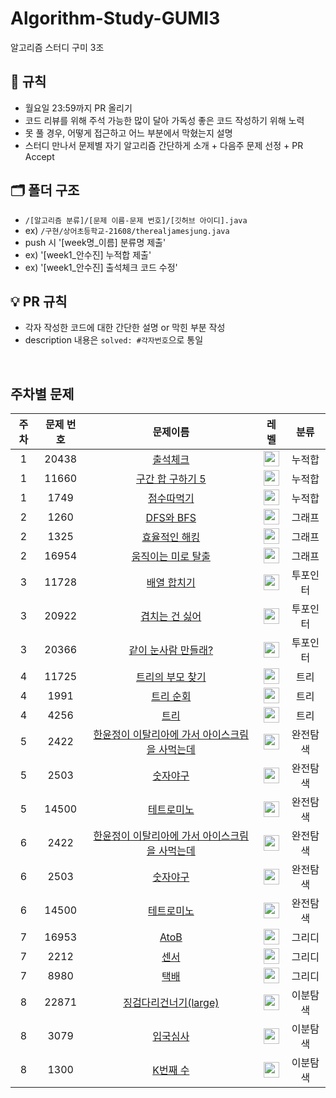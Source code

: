 # Algorithm-Study-GUMI3
알고리즘 스터디 구미 3조

## 📌 규칙
- 월요일 23:59까지 PR 올리기
- 코드 리뷰를 위해 주석 가능한 많이 달아 가독성 좋은 코드 작성하기 위해 노력
- 못 풀 경우, 어떻게 접근하고 어느 부분에서 막혔는지 설명
- 스터디 만나서 문제별 자기 알고리즘 간단하게 소개 + 다음주 문제 선정 + PR Accept

## 🗂 폴더 구조

- `/[알고리즘 분류]/[문제 이름-문제 번호]/[깃허브 아이디].java`
- ex) `/구현/상어초등학교-21608/therealjamesjung.java`
- push 시 '[week명_이름] 분류명 제출'
- ex) '[week1_안수진] 누적합 제출'
- ex) '[week1_안수진] 출석체크 코드 수정'

## 💡 PR 규칙

- 각자 작성한 코드에 대한 간단한 설명 or 막힌 부분 작성
- description 내용은 `solved: #각자번호`으로 통일

<br>

## 주차별 문제

|주차|문제 번호|문제이름|레벨|분류|
|:-:|:-:|:-:|:-:|:-:|
|1|20438|[출석체크](https://www.acmicpc.net/problem/20438)|<img height="25px" width="25px" src="https://static.solved.ac/tier_small/9.svg"/>|누적합|
|1|11660|[구간 합 구하기 5](https://www.acmicpc.net/problem/11660)|<img height="25px" width="25px" src="https://static.solved.ac/tier_small/10.svg"/>|누적합|
|1|1749|[점수따먹기](https://www.acmicpc.net/problem/1749)|<img height="25px" width="25px" src="https://static.solved.ac/tier_small/12.svg"/>|누적합|
|2|1260|[DFS와 BFS](https://www.acmicpc.net/problem/1260)|<img height="25px" width="25px" src="https://static.solved.ac/tier_small/9.svg"/>|그래프|
|2|1325|[효율적인 해킹](https://www.acmicpc.net/problem/1325)|<img height="25px" width="25px" src="https://static.solved.ac/tier_small/10.svg"/>|그래프|
|2|16954|[움직이는 미로 탈출](https://www.acmicpc.net/problem/16954)|<img height="25px" width="25px" src="https://static.solved.ac/tier_small/13.svg"/>|그래프|
|3|11728|[배열 합치기](https://www.acmicpc.net/problem/11728)|<img height="25px" width="25px" src="https://static.solved.ac/tier_small/6.svg"/>|투포인터|
|3|20922|[겹치는 건 싫어](https://www.acmicpc.net/problem/20922)|<img height="25px" width="25px" src="https://static.solved.ac/tier_small/10.svg"/>|투포인터|
|3|20366|[같이 눈사람 만들래?](https://www.acmicpc.net/problem/20366)|<img height="25px" width="25px" src="https://static.solved.ac/tier_small/13.svg"/>|투포인터|
|4|11725|[트리의 부모 찾기](https://www.acmicpc.net/problem/11725)|<img height="25px" width="25px" src="https://static.solved.ac/tier_small/9.svg"/>|트리|
|4|1991|[트리 순회](https://www.acmicpc.net/problem/1991)|<img height="25px" width="25px" src="https://static.solved.ac/tier_small/10.svg"/>|트리|
|4|4256|[트리](https://www.acmicpc.net/problem/4256)|<img height="25px" width="25px" src="https://static.solved.ac/tier_small/14.svg"/>|트리|
|5|2422|[한윤정이 이탈리아에 가서 아이스크림을 사먹는데](https://www.acmicpc.net/problem/2422)|<img height="25px" width="25px" src="https://static.solved.ac/tier_small/6.svg"/>|완전탐색|
|5|2503|[숫자야구](https://www.acmicpc.net/problem/2503)|<img height="25px" width="25px" src="https://static.solved.ac/tier_small/8.svg"/>|완전탐색|
|5|14500|[테트로미노](https://www.acmicpc.net/problem/14500)|<img height="25px" width="25px" src="https://static.solved.ac/tier_small/12.svg"/>|완전탐색|
|6|2422|[한윤정이 이탈리아에 가서 아이스크림을 사먹는데](https://www.acmicpc.net/problem/2422)|<img height="25px" width="25px" src="https://static.solved.ac/tier_small/6.svg"/>|완전탐색|
|6|2503|[숫자야구](https://www.acmicpc.net/problem/2503)|<img height="25px" width="25px" src="https://static.solved.ac/tier_small/8.svg"/>|완전탐색|
|6|14500|[테트로미노](https://www.acmicpc.net/problem/14500)|<img height="25px" width="25px" src="https://static.solved.ac/tier_small/12.svg"/>|완전탐색|
|7|16953|[AtoB](https://www.acmicpc.net/problem/16953)|<img height="25px" width="25px" src="https://static.solved.ac/tier_small/9.svg"/>|그리디|
|7|2212|[센서](https://www.acmicpc.net/problem/2212)|<img height="25px" width="25px" src="https://static.solved.ac/tier_small/11.svg"/>|그리디|
|7|8980|[택배](https://www.acmicpc.net/problem/8980)|<img height="25px" width="25px" src="https://static.solved.ac/tier_small/14.svg"/>|그리디|
|8|22871|[징검다리건너기(large)](https://www.acmicpc.net/problem/22871)|<img height="25px" width="25px" src="https://static.solved.ac/tier_small/10.svg"/>|이분탐색|
|8|3079|[입국심사](https://www.acmicpc.net/problem/3079)|<img height="25px" width="25px" src="https://static.solved.ac/tier_small/11.svg"/>|이분탐색|
|8|1300|[K번째 수](https://www.acmicpc.net/problem/1300)|<img height="25px" width="25px" src="https://static.solved.ac/tier_small/14.svg"/>|이분탐색|
